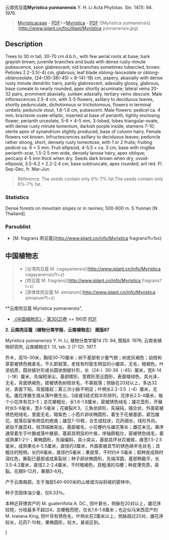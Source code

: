 云南肉豆蔻**Myristica yunnanensis** Y. H. Li Acta Phytotax. Sin. 14(1): 94. 1976.

> [Myristicaceae](http://www.iplant.cn/info/Myristicaceae?t=foc) - [PDF](http://www.iplant.cn/foc/pdf/Myristicaceae.pdf)>>[Myristica](http://www.iplant.cn/info/Myristica?t=foc) - [PDF](http://www.iplant.cn/foc/pdf/Myristica.pdf)
![Myristica yunnanensis](http://www.iplant.cn/foc/illast/Myristica yunnanensis.jpg)

## Description

Trees to 30 m tall, 30-70 cm d.b.h., with few aerial roots at base; bark grayish brown; juvenile branches and buds with dense rusty minute pubescence, soon glabrescent; old branches sometimes tubercled, brown. Petioles 2.2-3.5(-4) cm, glabrous; leaf blade oblong-lanceolate or oblong-oblanceolate, (24-)30-38(-45) × 8-14(-18) cm, papery, abaxially with dense rusty minute dendritic hairs, partly glabrescent, adaxially glossy, glabrous, base cuneate to nearly rounded, apex shortly acuminate; lateral veins 20-32 pairs, prominent abaxially, sunken adaxially, tertiary veins obscure. Male inflorescences 2.5-4 cm, with 3-5 flowers, axillary to deciduous leaves, shortly pedunculate, dichotomous or trichotomous, flowers in terminal umbels; peduncle stout, 1.6-1.8 cm, pubescent. Male flowers: pedicel ca. 4 mm; bracteole ovate-elliptic, inserted at base of perianth, tightly enclosing flower; perianth urceolate, 5-6 × 4-5 mm, 3-lobed, lobes triangular-ovate, with dense rusty minute tomentum, darkish purple inside; stamens 7-10; sterile apex of synandrium slightly produced, base of column hairy. Female flowers not known. Infructescences axillary to deciduous leaves; peduncle rather strong, short, densely rusty tomentose, with 1 or 2 fruits; fruiting pedicel ca. 6 × 5 mm. Fruit ellipsoid, 4-5.5 × ca. 3 cm, base with ringlike perianth-scar, 1.5-2.5 mm wide, densely lanose hairy, apex oblique; pericarp 4-5 mm thick when dry. Seeds dark brown when dry, ovoid-ellipsoid, 3.5-4.2 × 2.2-2.4 cm, base subtruncate, apex rounded; aril red. Fl. Sep-Dec, fr. Mar-Jun.

> Reference: 
> The seeds contain only 6%-7% fat.The seeds contain only 6%-7% fat.

### Statistics
Dense forests on mountain slopes or in ravines; 500-600 m. S Yunnan [N Thailand].

### Parsublist

* [M.  fragrans  肉豆蔻](http://www.iplant.cn/info/Myristica fragrans?t=foc)

## 中国植物志

> * [台湾肉豆蔻  M.  cagayanensis](http://www.iplant.cn/info/Myristica cagayanensis?t=z)
> * [肉豆蔻  M.  fragrans](http://www.iplant.cn/info/Myristica fragrans?t=z)
> * [菲律宾肉豆蔻  M.  simiarum](http://www.iplant.cn/info/Myristica simiarum?t=z)

**云南肉豆蔻 Myristica yunnanensis",

* [《中国植物志》](http://www.iplant.cn/frps)- [第30(2)卷](http://www.iplant.cn/frps/vol/30(2)) >> 190页 [PDF](http://www.iplant.cn/frps/pdf/30(2)/190a.pdf)

**2. 云南肉豆蔻（植物分类学报、云南植物志） 图版87**

Myristica yunnanensis Y. H. Li, 植物分类学报14 (1): 94, 图版8. 1976; 云南省植物研究所, 云南植物志1: 13, tab. 2 (7-12). 1977.

乔木，高15-30米，胸径30-70厘米；树干基部有少量气根；树皮灰褐色；幼枝和芽密被锈色微柔毛，不久即脱落，老枝有时密生明显的小瘤突，无毛，暗褐色。叶坚纸质，圆状披针形或长圆状倒披针形，长（24-）30-38（-45）厘米，宽8-14（-18）厘米，先端短渐尖，基部楔形、宽楔形至近圆形，表面暗绿色，具光泽，无毛，背面锈褐色，密被锈色树枝状毛，不甚脱落；侧脉在20对以上，多达32对，表面下陷，背面隆起；第三次小脉不明显；叶柄长2.2-3.5（-4）厘米，无毛。雄花序腋生或从落叶腋生出，2歧或3歧式假伞形排列，花序长2.5-4厘米，每个小花序有花3-5；总花梗粗壮，长1.6-1.8厘米，密被锈色绒毛；雄花壶形，开展时长5-6毫米，宽4-5毫米；花被裂片3，三角状卵形，先端钝，镊合状，外面密被锈色短绒毛，里面无毛，暗紫色；小苞片卵状椭圆形，着生于花被基部，紧包雄花，脱落后留有明显的疤痕；雄蕊7-10枚，合生成柱状，花药细长，线形外向，紧贴于雄蕊柱，柱顶端微突出，基部被毛，小花梗约与雄花等长；雌花未见。果序通常着生于叶腋或落叶腋部，基部具明显的叶痕，序轴颇粗壮，密被锈色绒毛，着成熟果1-2个；果椭圆形，先端偏斜，具小突尖，基部具环状花被痕，痕宽1.5-2.5毫米，成熟果长4-5.5厘米，直径约3厘米，外面密被具节的锈色绵羊毛状毛；具粗壮的短柄，长约6毫米，直径约5毫米；果皮厚，干时约4-5毫米；假种皮成熟时深红色，撕裂已基部或成条裂状；种子卵状椭圆形，先端浑圆，基部稍截平，长3.5-4.2厘米，直径2.2-2.4厘米，干时暗褐色，具粗浅的沟槽；种皮薄壳质，易裂。花期9-12月，果期3-6月。

产于云南南部。生于海拔540-600米的山坡或沟谷斜坡的密林中。

种子含固体油少量，仅6.33％。

本种近菲律宾产的 M. guateriifolia A. DC., 但叶甚长，侧脉在20对以上，雄花序较短，分枝最多不超过4，总梗粗而短，仅长1.6-1.8厘米；也近似马来西亚产的 M. lowiana King, 但叶背有锈色毛，叶柄长在2厘米以上，侧脉超过20对，雄花序较长，花药7-10枚，果椭圆形，较大，甚易区别。

}